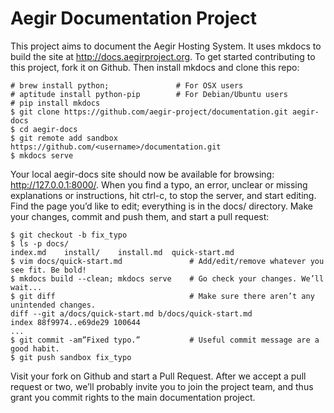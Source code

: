 Aegir Documentation Project
===========================

This project aims to document the Aegir Hosting System. It uses mkdocs to build the site at http://docs.aegirproject.org. To get started contributing to this project, fork it on Github. Then install mkdocs and clone this repo:

    # brew install python;               # For OSX users
    # aptitude install python-pip        # For Debian/Ubuntu users
    # pip install mkdocs
    $ git clone https://github.com/aegir-project/documentation.git aegir-docs
    $ cd aegir-docs
    $ git remote add sandbox https://github.com/<username>/documentation.git
    $ mkdocs serve

Your local aegir-docs site should now be available for browsing: http://127.0.0.1:8000/. When you find a typo, an error, unclear or missing explanations or instructions, hit ctrl-c, to stop the server, and start editing. Find the page you’d like to edit; everything is in the docs/ directory. Make your changes, commit and push them, and start a pull request:

    $ git checkout -b fix_typo
    $ ls -p docs/
    index.md    install/    install.md  quick-start.md
    $ vim docs/quick-start.md               # Add/edit/remove whatever you see fit. Be bold!
    $ mkdocs build --clean; mkdocs serve    # Go check your changes. We’ll wait...
    $ git diff                              # Make sure there aren’t any unintended changes.
    diff --git a/docs/quick-start.md b/docs/quick-start.md
    index 88f9974..e69de29 100644
    ...
    $ git commit -am”Fixed typo.”           # Useful commit message are a good habit.
    $ git push sandbox fix_typo

Visit your fork on Github and start a Pull Request. After we accept a pull request or two, we’ll probably invite you to join the project team, and thus grant you commit rights to the main documentation project.

